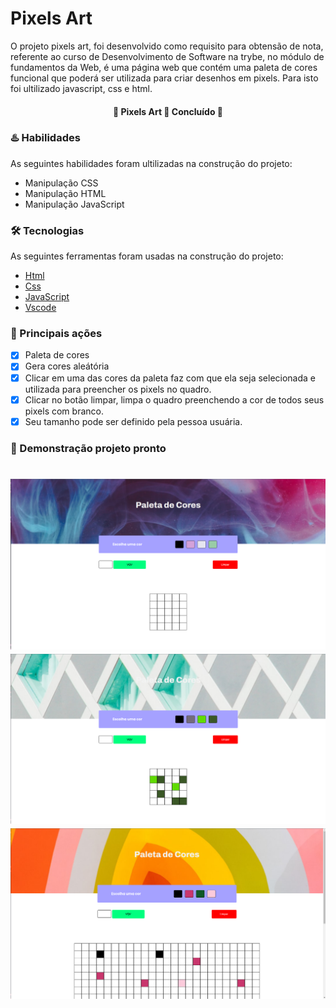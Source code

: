 # Pixels Art 

O projeto pixels art, foi desenvolvido como requisito para obtensão de nota, referente ao curso de Desenvolvimento de Software na trybe, no módulo de fundamentos da Web, é uma página web que contém uma paleta de cores funcional que poderá ser utilizada para criar desenhos em pixels. Para isto foi ultilizado javascript, css e html.

<h4 align="center"> 
	🚧  Pixels Art 🚀 Concluído  🚧
</h4>

### :hotsprings: Habilidades 

As seguintes habilidades foram ultilizadas na construção do projeto:

- Manipulação CSS
- Manipulação HTML
- Manipulação JavaScript


### 🛠 Tecnologias

As seguintes ferramentas foram usadas na construção do projeto:

- [Html](https://htmlreference.io/)
- [Css](https://developer.mozilla.org/pt-BR/docs/Web/CSS)
- [JavaScript](https://developer.mozilla.org/pt-BR/docs/Web/javascript)
- [Vscode](https://code.visualstudio.com/)


### :dart: Principais ações

- [x] Paleta de cores
- [x] Gera cores aleátória
- [x] Clicar em uma das cores da paleta faz com que ela seja selecionada e utilizada para preencher os pixels no quadro.
- [x] Clicar no botão limpar, limpa o quadro preenchendo a cor de todos seus pixels com branco.
- [x] Seu tamanho pode ser definido pela pessoa usuária.

### :movie_camera: Demonstração projeto pronto

<h1 align="center" >
  <img alt="PixelsArt" title="#PixelsArt" src="./assets/palet-cor.png" />
    <br>
    <img alt="PixelsArt" title="#PixelsArt" src="./assets/palet-color2.png" />  
    <br>
    <img alt="PixelsArt" title="#PixelsArt" src="./assets/palet-color1.png" />
</h1>